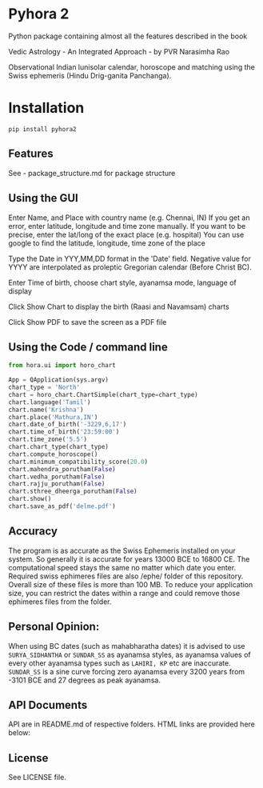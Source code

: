 Pyhora 2
=================
Python package containing almost all the features described in the book

Vedic Astrology - An Integrated Approach - by PVR Narasimha Rao
 
Observational Indian lunisolar calendar, horoscope and matching using the Swiss ephemeris (Hindu
Drig-ganita Panchanga).

Installation
=================
```pip install pyhora2```

Features
--------
See - package_structure.md for package structure

Using the GUI
-------------

Enter Name, and Place with country name (e.g. Chennai, IN)
If you get an error, enter latitude, longitude and time zone manually.
If you want to be precise, enter the lat/long of the exact place (e.g. hospital)
You can use google to find the latitude, longitude, time zone of the place

Type the Date in YYY,MM,DD format in the 'Date' field. Negative value for YYYY are
interpolated as proleptic Gregorian calendar (Before Christ BC).

Enter Time of birth, choose chart style, ayanamsa mode, language of display

Click Show Chart to display the birth (Raasi and Navamsam) charts

Click Show PDF to save the screen as a PDF file

Using the Code / command line
------------------------------
```sample.py
from hora.ui import horo_chart

App = QApplication(sys.argv)
chart_type = 'North'
chart = horo_chart.ChartSimple(chart_type=chart_type)
chart.language('Tamil')
chart.name('Krishna')
chart.place('Mathura,IN')
chart.date_of_birth('-3229,6,17')
chart.time_of_birth('23:59:00')
chart.time_zone('5.5')
chart.chart_type(chart_type)
chart.compute_horoscope()
chart.minimum_compatibility_score(20.0)
chart.mahendra_porutham(False)
chart.vedha_porutham(False)
chart.rajju_porutham(False)
chart.sthree_dheerga_porutham(False)
chart.show()
chart.save_as_pdf('delme.pdf')
```
Accuracy
--------

The program is as accurate as the Swiss Ephemeris installed on your system. So generally it is
accurate for years 13000 BCE to 16800 CE. The
computational speed stays the same no matter which date you enter. Required swiss ephimeres files are also /ephe/ folder of this repository.
Overall size of these files is more than 100 MB. To reduce your application size, you can restrict the dates within a range and could remove those ephimeres files from the folder.

Personal Opinion:
------------------
When using BC dates (such as mahabharatha dates) it is advised to use `SURYA_SIDHANTHA` or `SUNDAR_SS` as ayanamsa styles, as ayanamsa values of every other ayanamsa types such as `LAHIRI, KP` etc are inaccurate. 
`SUNDAR_SS` is a sine curve forcing zero ayanamsa every 3200 years from -3101 BCE and 27 degrees as peak ayanamsa.

API Documents
-------------
API are in README.md of respective folders. HTML links are provided here below: 

License
-------
See LICENSE file.
